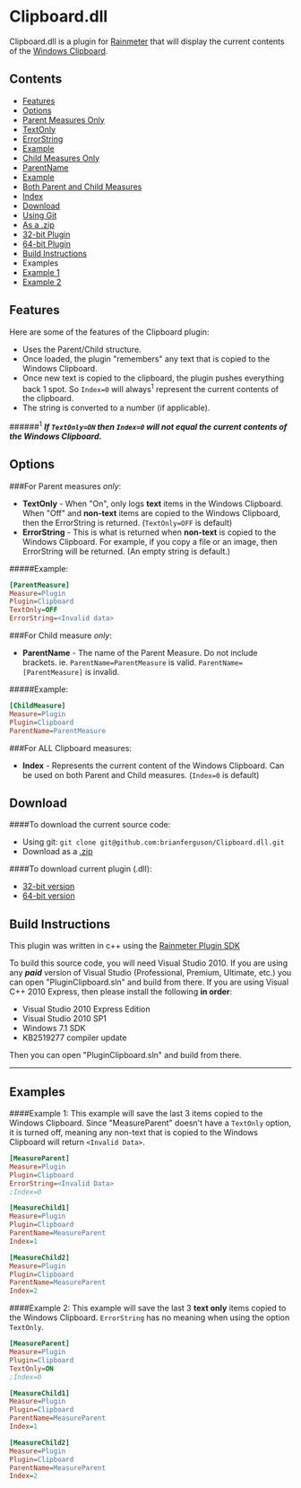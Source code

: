 Clipboard.dll
=============

Clipboard.dll is a plugin for [Rainmeter](http://www.rainmeter.net) that will display the current contents of the [Windows Clipboard](http://en.wikipedia.org/wiki/Clipboard_%28computing%29#Microsoft_Windows).


Contents
-

* [Features](https://github.com/brianferguson/Clipboard.dll#Features)
* [Options](https://github.com/brianferguson/Clipboard.dll#Options)
 * [Parent Measures Only](https://github.com/brianferguson/Clipboard.dll#Parent)
  * [TextOnly](https://github.com/brianferguson/Clipboard.dll#TextOnly)
  * [ErrorString](https://github.com/brianferguson/Clipboard.dll#ErrorString)
  * [Example](https://github.com/brianferguson/Clipboard.dll#ParentExample)
 * [Child Measures Only](https://github.com/brianferguson/Clipboard.dll#Child)
  * [ParentName](https://github.com/brianferguson/Clipboard.dll#ParentName)
  * [Example](https://github.com/brianferguson/Clipboard.dll#ChildExample)
 * [Both Parent and Child Measures](https://github.com/brianferguson/Clipboard.dll#Both)
  * [Index](https://github.com/brianferguson/Clipboard.dll#Index)
* [Download](https://github.com/brianferguson/Clipboard.dll#Download)
 * [Using Git](https://github.com/brianferguson/Clipboard.dll#Git)
 * [As a .zip](https://github.com/brianferguson/Clipboard.dll#Zip)
 * [32-bit Plugin](https://github.com/brianferguson/Clipboard.dll#32)
 * [64-bit Plugin](https://github.com/brianferguson/Clipboard.dll#64)
* [Build Instructions](https://github.com/brianferguson/Clipboard.dll#Build-Instructions)
* Examples
 * [Example 1](https://github.com/brianferguson/Clipboard.dll#Example1)
 * [Example 2](https://github.com/brianferguson/Clipboard.dll#Example2)

 
Features
-
Here are some of the features of the Clipboard plugin:

* Uses the Parent/Child structure.
* Once loaded, the plugin "remembers" any text that is copied to the Windows Clipboard.
* Once new text is copied to the clipboard, the plugin pushes everything back 1 spot. So `Index=0` will always<sup>1</sup> represent the current contents of the clipboard.
* The string is converted to a number (if applicable).

######<sup>1</sup> _**If `TextOnly=ON` then `Index=0` will not equal the current contents of the Windows Clipboard.**_


Options
-
<a name="Parent" class="anchor" href="#Parent"><span class="mini-icon mini-icon-link"></span></a>
###For Parent measures *only*:

* <a name="TextOnly" class="anchor" href="#TextOnly"><span class="mini-icon mini-icon-link"></span></a>**TextOnly** - When "On", only logs **text** items in the Windows Clipboard. When "Off" and **non-text** items are copied to the Windows Clipboard, then the ErrorString is returned. (`TextOnly=OFF` is default)
* <a name="ErrorString" class="anchor" href="#ErrorString"><span class="mini-icon mini-icon-link"></span></a>**ErrorString** - This is what is returned when **non-text** is copied to the Windows Clipboard. For example, if you copy a file or an image, then ErrorString will be returned. (An empty string is default.)

<a name="ParentExample" class="anchor" href="#ParentExample"><span class="mini-icon mini-icon-link"></span></a>
#####Example:
```ini
[ParentMeasure]
Measure=Plugin
Plugin=Clipboard
TextOnly=OFF
ErrorString=<Invalid data>
```

<a name="Child" class="anchor" href="#Child"><span class="mini-icon mini-icon-link"></span></a>
###For Child measure *only*:

* <a name="ParentName" class="anchor" href="#ParentName"><span class="mini-icon mini-icon-link"></span></a>**ParentName** - The name of the Parent Measure. Do not include brackets. ie. `ParentName=ParentMeasure` is valid. `ParentName=[ParentMeasure]` is invalid.

<a name="ChildExample" class="anchor" href="#ChildExample"><span class="mini-icon mini-icon-link"></span></a>
#####Example:
```ini
[ChildMeasure]
Measure=Plugin
Plugin=Clipboard
ParentName=ParentMeasure
```

<a name="Both" class="anchor" href="#Both"><span class="mini-icon mini-icon-link"></span></a>
###For ALL Clipboard measures:

* <a name="Index" class="anchor" href="#Index"><span class="mini-icon mini-icon-link"></span></a>**Index** - Represents the current content of the Windows Clipboard. Can be used on both Parent and Child measures. (`Index=0` is default)


Download
-
####To download the current source code:

* <a name="Git" class="anchor" href="#Git"><span class="mini-icon mini-icon-link"></span></a>Using git: `git clone git@github.com:brianferguson/Clipboard.dll.git`
* <a name="Zip" class="anchor" href="#Zip"><span class="mini-icon mini-icon-link"></span></a>Download as a [.zip](https://github.com/brianferguson/Clipboard.dll/zipball/master)

####To download current plugin (.dll):

* <a name="32" class="anchor" href="#32"><span class="mini-icon mini-icon-link"></span></a>[32-bit version](https://github.com/brianferguson/Clipboard.dll/blob/master/PluginClipboard/x32/Release/Clipboard.dll)
* <a name="64" class="anchor" href="#64"><span class="mini-icon mini-icon-link"></span></a>[64-bit version](https://github.com/brianferguson/Clipboard.dll/blob/master/PluginClipboard/x64/Release/Clipboard.dll)


Build Instructions
-
This plugin was written in c++ using the [Rainmeter Plugin SDK](https://github.com/rainmeter/rainmeter-plugin-sdk)

To build this source code, you will need Visual Studio 2010. If you are using any _**paid**_ version of Visual Studio (Professional, Premium, Ultimate, etc.) you can open "PluginClipboard.sln" and build from there. If you are using Visual C++ 2010 Express, then please install the following **in order**:

 * Visual Studio 2010 Express Edition
 * Visual Studio 2010 SP1
 * Windows 7.1 SDK
 * KB2519277 compiler update

Then you can open "PluginClipboard.sln" and build from there.

---
Examples
-

<a name="Example1" class="anchor" href="#Example1"><span class="mini-icon mini-icon-link"></span></a>
####Example 1:
This example will save the last 3 items copied to the Windows Clipboard. Since "MeasureParent" doesn't have a `TextOnly` option, it is turned off, meaning any non-text that is copied to the Windows Clipboard will return `<Invalid Data>`.

```ini
[MeasureParent]
Measure=Plugin
Plugin=Clipboard
ErrorString=<Invalid Data>
;Index=0

[MeasureChild1]
Measure=Plugin
Plugin=Clipboard
ParentName=MeasureParent
Index=1

[MeasureChild2]
Measure=Plugin
Plugin=Clipboard
ParentName=MeasureParent
Index=2
```

<a name="Example2" class="anchor" href="#Example2"><span class="mini-icon mini-icon-link"></span></a>
####Example 2:
This example will save the last 3 **text only** items copied to the Windows Clipboard. `ErrorString` has no meaning when using the option `TextOnly`.

```ini
[MeasureParent]
Measure=Plugin
Plugin=Clipboard
TextOnly=ON
;Index=0

[MeasureChild1]
Measure=Plugin
Plugin=Clipboard
ParentName=MeasureParent
Index=1

[MeasureChild2]
Measure=Plugin
Plugin=Clipboard
ParentName=MeasureParent
Index=2
```